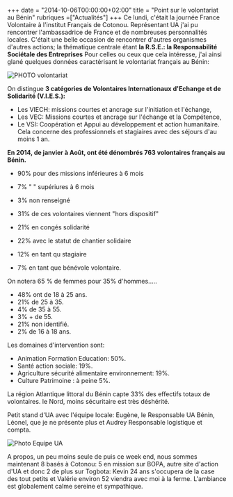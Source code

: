 +++
date = "2014-10-06T00:00:00+02:00"
title = "Point sur le volontariat au Bénin"
rubriques =["Actualités"]
+++
Ce lundi, c'était la journée France Volontaire à l'institut Français de Cotonou. Représentant UA j'ai pu rencontrer l'ambassadrice de France et de nombreuses personnalités locales. C'était une belle occasion de rencontrer d'autres organismes d'autres actions; la thématique centrale étant **la R.S.E.: la Responsabilité Sociétale des Entreprises** 
Pour celles ou ceux que cela intéresse, j'ai ainsi glané quelques données caractérisant le volontariat français au Bénin:

![PHOTO volontariat](/volontariat.png)

On distingue 
**3 catégories de Volontaires Internationaux d'Echange et de Solidarité (V.I.E.S.):**

- Les VIECH: missions courtes et ancrage sur l'initiation et l'échange,
- Les VEC: Missions courtes et ancrage sur l'échange et la Compétence,
- Le VSI: Coopération et Appui au développement et action humanitaire. Cela concerne des professionnels et stagiaires avec des séjours d'au moins 1 an.

**En 2014, de janvier à Août, ont été dénombrés 763 volontaires français au Bénin.**

- 90% pour des missions inférieures à 6 mois
-  7%      "         "   supériures à 6 mois
-  3% non renseigné

- 31% de ces volontaires viennent "hors dispositif"
- 21% en congés solidarité
- 22% avec le statut de chantier solidaire
- 12% en tant qu stagiaire
-  7% en tant que bénévole volontaire.

On notera 65 % de femmes pour 35% d'hommes.....


- 48% ont de 18 à 25 ans.
- 21%     de 25 à 35.
-  4%     de 35 à 55.
-  3%      + de 55.
- 21% non identifié.
-  2% de 16 à 18 ans.

Les domaines d'intervention sont:

- Animation Formation Education: 50%.
- Santé action sociale: 19%.
- Agriculture sécurité alimentaire environnement: 19%.
- Culture Patrimoine  : à peine 5%.

La région Atlantique littoral du Bénin capte 33% des effectifs totaux de volontaires. le Nord, moins sécuritaire est très déshérité.

Petit stand d'UA avec l'équipe locale:
Eugène, le Responsable UA Bénin, Léonel, que je ne présente plus et Audrey Responsable logistique et compta.

![Photo Equipe UA](/stand-UA.png)

A propos, un peu moins seule de puis ce week end, nous sommes maintenant 8 basés à Cotonou: 5 en mission sur BOPA, autre site d'action d'UA et donc 2 de plus sur Togbota: Kevin 24 ans s'occupera de la case des tout petits et Valérie environ 52 viendra avec moi à la ferme. L'ambiance est globalement calme sereine et sympathique.